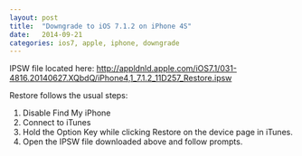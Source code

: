 ```yaml
---
layout: post
title:  "Downgrade to iOS 7.1.2 on iPhone 4S"
date:   2014-09-21
categories: ios7, apple, iphone, downgrade
---
```


IPSW file located here:
http://appldnld.apple.com/iOS7.1/031-4816.20140627.XQbdQ/iPhone4,1_7.1.2_11D257_Restore.ipsw

Restore follows the usual steps:

1. Disable Find My iPhone
2. Connect to iTunes
3. Hold the Option Key while clicking Restore on the device page in iTunes.
4. Open the IPSW file downloaded above and follow prompts.

